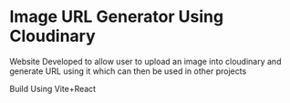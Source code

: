# Image URL Generator Using Cloudinary

Website Developed to allow user to upload an image into cloudinary and generate URL using it which can then be used in other projects

Build Using Vite+React 